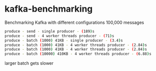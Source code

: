 # kafka-benchmarking

Benchmarking Kafka with different configurations
100,000 messages

```sh 
produce - send - single producer - (189)s
produce - send - 4 worker threads producer - (71)s
produce - batch (1000) 41KB - single producer - (3.4)s
produce - batch (1000) 41KB - 4 worker threads producer - (2.84)s
produce - batch (1000) 41KB - 4 worker threads producer - (2.84)s
produce - batch (10000) 410KB - 4 worker threads producer - (6.88)s
```
larger batch gets slower 